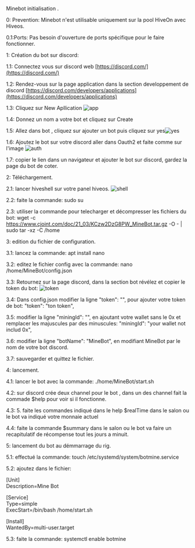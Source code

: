 Minebot initialisation .

0: Prevention: Minebot n'est utilisable uniquement sur la pool HiveOn avec Hiveos.

0.1:Ports: Pas besoin d'ouverture de ports spécifique pour le faire fonctionner.

1: Création du bot sur discord:

1.1: Connectez vous sur discord web [https://discord.com/](https://discord.com/)

1.2: Rendez-vous sur la page application dans la section developpement de discord [https://discord.com/developers/applications](https://discord.com/developers/applications)

1.3: Cliquez sur New Apllication ![app](https://nsa40.casimages.com/img/2021/03/24/210324110208845583.png)

1.4: Donnez un nom a votre bot et cliquez sur Create

1.5: Allez dans bot , cliquez sur ajouter un bot puis cliquez sur yes![yes](https://nsa40.casimages.com/img/2021/03/24/210324110812907084.png)

1.6: Ajoutez le bot sur votre discord aller dans Oauth2 et faite comme sur l'image ![auth](https://nsa40.casimages.com/img/2021/03/24/210324112054222698.png)

1.7: copier le lien dans un navigateur et ajouter le bot sur discord, gardez la page du bot de coter.

2: Téléchargement.

2.1: lancer hiveshell sur votre panel hiveos. ![shell](https://nsa40.casimages.com/img/2021/03/26/210326120030178356.png)

2.2: faite la commande: sudo su

2.3: utiliser la commande pour telecharger et décompresser les fichiers du bot: wget -c https://www.cjoint.com/doc/21_03/KCzw2DzG8PW_MineBot.tar.gz -O - | sudo tar -xz -C /home

3: edition du fichier de configuration.

3.1: lancez la commande: apt install nano

3.2: editez le fichier config avec la commande: nano /home/MineBot/config.json

3.3: Retournez sur la page discord, dans la section bot révélez et copier le token du bot: ![token](https://nsa40.casimages.com/img/2021/03/25/210325110409716467.png)

3.4: Dans config.json modifier la ligne "token": "", pour ajouter votre token de bot:   "token": "ton token",

3.5: modifier la ligne "miningId": "", en ajoutant votre wallet sans le 0x et remplacer les majuscules par des minuscules: "miningId": "your wallet not includ 0x",

3.6: modifier la ligne "botName": "MineBot", en modifiant MineBot par le nom de votre bot discord.

3.7: sauvegarder et quittez le fichier.

4: lancement.

4.1: lancer le bot avec la commande: ./home/MineBot/start.sh

4.2: sur discord crée deux channel pour le bot , dans un des channel fait la commade $help pour voir si il fonctionne.

4.3:
5. faite les commandes indiqué dans le help $realTime dans le salon ou le bot va indiqué votre monnaie actuel

4.4: faite la commande $summary dans le salon ou le bot va faire un recapitulatif de récompense tout les jours a minuit.

5: lancement du bot au démmarrage du rig.

5.1: effectué la commande: touch /etc/systemd/system/botmine.service

5.2: ajoutez dans le fichier:

[Unit]<br/>
Description=Mine Bot

[Service]<br/>
Type=simple<br/>
ExecStart=/bin/bash /home/start.sh

[Install]<br/>
WantedBy=multi-user.target

5.3: faite la commande: systemctl enable botmine
